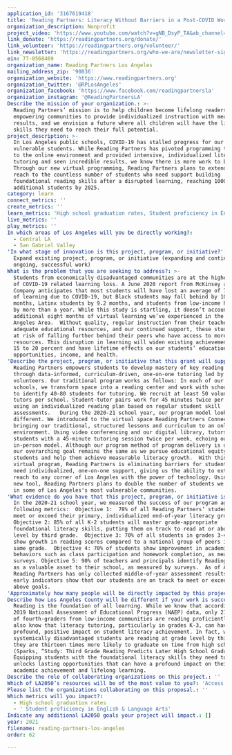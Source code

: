 ```yaml
---
application_id: '3167619418'
title: 'Reading Partners: Literacy Without Barriers in a Post-COVID World'
organization_description: Nonprofit
project_video: 'https://www.youtube.com/watch?v=gNB_DsyP_TA&ab_channel=ReadingPartners'
link_donate: 'https://readingpartners.org/donate/'
link_volunteer: 'https://readingpartners.org/volunteer/'
link_newsletter: 'https://readingpartners.org/who-we-are/newsletter-sign-up/'
ein: 77-0568469
organization_name: Reading Partners Los Angeles
mailing_address_zip: '90036'
organization_website: 'https://www.readingpartners.org'
organization_twitter: '@RPLosAngeles'
organization_facebook: 'https://www.facebook.com/readingpartnersla'
organization_instagram: '@ReadingPartnersLA'
Describe the mission of your organization.: >-
  Reading Partners’ mission is to help children become lifelong readers by
  empowering communities to provide individualized instruction with measurable
  results, and we envision a future where all children will have the literacy
  skills they need to reach their full potential.
project_description: >-
  In Los Angeles public schools, COVID-19 has stalled progress for our most
  vulnerable students. While Reading Partners has pivoted programming to adapt
  to the online environment and provided intensive, individualized literacy
  tutoring and seen incredible results, we know there is more work to be done.
  Through our new virtual programming, Reading Partners plans to extend our
  reach to the countless number of students who need support building
  foundational reading skills after a disrupted learning, reaching 1000
  additional students by 2025.
category: learn
connect_metrics: ''
create_metrics: ''
learn_metrics: 'High school graduation rates, Student proficiency in English & Language Arts'
live_metrics: ''
play_metrics: ''
In which areas of Los Angeles will you be directly working?:
  - Central LA
  - San Gabriel Valley
'In what stage of innovation is this project, program, or initiative?': >-
  Expand existing project, program, or initiative (expanding and continuing
  ongoing, successful work)
What is the problem that you are seeking to address?: >-
  Students from economically disadvantaged communities are at the highest risk
  of COVID-19 related learning loss. A June 2020 report from McKinsey and
  Company anticipates that most students will have lost an average of 7 months
  of learning due to COVID-19, but Black students may fall behind by 10.3
  months, Latinx students by 9.2 months, and students from low-income households
  by more than a year. While this study is startling, it doesn’t account for the
  additional eight months of virtual learning we’ve experienced in the Great Los
  Angeles Area.  Without quality, regular instruction from their teachers,
  adequate educational resources, and our continued support, these students are
  at risk of falling further behind their peers who have access to more
  resources. This disruption in learning will widen existing achievement gaps by
  15 to 20 percent and have lifetime effects on our students’ educational
  opportunities, income, and health.  
'Describe the project, program, or initiative that this grant will support to address the problem identified.': >-
  Reading Partners empowers students to develop mastery of key reading skills
  through data-informed, curriculum-driven, one-on-one tutoring led by trained
  volunteers. Our traditional program works as follows: In each of our partner
  schools, we transform space into a reading center and work with school staff
  to identify 40-80 students for tutoring. We recruit at least 50 volunteer
  tutors per school. Student-tutor pairs work for 45 minutes twice per week,
  using an individualized reading plan based on regular student skill
  assessments.   During the 2020-21 school year, our program model looked quite
  different. We introduced to the virtual space Reading Partners Connects,
  bringing our traditional, structured lessons and curriculum to an online
  environment. Using video conferencing and our digital library, tutors provided
  students with a 45-minute tutoring session twice per week, echoing our
  in-person model. Although our program method of program delivery is different,
  our overarching goal remains the same as we pursue educational equity for our
  students and help them achieve measurable literacy growth.  With this new,
  virtual program, Reading Partners is eliminating barriers for students who
  need individualized, one-on-one support, giving us the ability to extend our
  reach to any corner of Los Angeles with the power of technology. Using this
  new tool, Reading Partners plans to double the number of students we support 
  in some of Los Angeles's most vulnerable communities.  
'What evidence do you have that this project, program, or initiative is or will be successful, and how will you define and measure success?': >-
  In the 2020-21 school year, we measured the success of our program against the
  following metrics:  Objective 1:  78% of all Reading Partners’ students will
  meet or exceed their primary, individualized end-of-year literacy growth goal.
  Objective 2: 85% of all K-2 students will master grade-appropriate
  foundational literacy skills, putting them on track to read at or above grade
  level by third grade.  Objective 3: 70% of all students in grades 3-4 will
  show growth in reading scores compared to a national group of peers in the
  same grade.  Objective 4: 70% of students show improvement in academic
  behaviors such as class participation and homework completion, as measured by
  surveys. Objective 5: 90% of teachers and principals identify Reading Partners
  as a valuable asset to their school, as measured by surveys.  As of April 1,
  Reading Partners has only collected middle-of-year assessment results, and
  early indicators show that our students are on track to meet or exceed the
  above goals. 
'Approximately how many people will be directly impacted by this project, program, or initiative?': '1500'
Describe how Los Angeles County will be different if your work is successful.: >-
  Reading is the foundation of all learning. While we know that according to the
  2019 National Assessment of Educational Progress (NAEP) data, only 21 percent
  of fourth-graders from low-income communities are reading proficiently, we
  also know that literacy tutoring, particularly in grades K-3, can have a
  profound, positive impact on student literacy achievement. In fact, when
  systemically disadvantaged students are reading at grade level by third grade,
  they are thirteen times more likely to graduate on time from high school
  (Sparks, “Study: Third Grade Reading Predicts Later High School Graduation”).
  Equipping students with the foundational literacy skills they need to succeed
  unlocks lasting opportunities that can have a profound impact on their
  academic achievement and lifelong learning. 
Describe the role of collaborating organizations on this project.: ''
Which of LA2050’s resources will be of the most value to you?: 'Access to the LA2050 community,Communications support,Volunteer recruitment'
Please list the organizations collaborating on this proposal.: ''
Which metrics will you impact?:
  - High school graduation rates
  - ' Student proficiency in English & Language Arts'
Indicate any additional LA2050 goals your project will impact.: []
year: 2021
filename: reading-partners-los-angeles
order: 62

---
```


